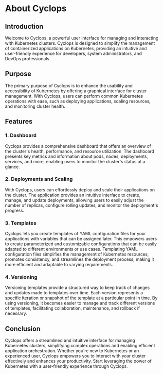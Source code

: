 # About Cyclops

## Introduction

Welcome to Cyclops, a powerful user interface for managing and interacting with Kubernetes clusters. Cyclops is designed to simplify the management of containerized applications on Kubernetes, providing an intuitive and user-friendly experience for developers, system administrators, and DevOps professionals.

## Purpose

The primary purpose of Cyclops is to enhance the usability and accessibility of Kubernetes by offering a graphical interface for cluster management. With Cyclops, users can perform common Kubernetes operations with ease, such as deploying applications, scaling resources, and monitoring cluster health.

## Features

### 1. Dashboard

Cyclops provides a comprehensive dashboard that offers an overview of the cluster's health, performance, and resource utilization. The dashboard presents key metrics and information about pods, nodes, deployments, services, and more, enabling users to monitor the cluster's status at a glance.

### 2. Deployments and Scaling

With Cyclops, users can effortlessly deploy and scale their applications on the cluster. The application provides an intuitive interface to create, manage, and update deployments, allowing users to easily adjust the number of replicas, configure rolling updates, and monitor the deployment's progress.

### 3. Templates

Cyclops lets you create templates of YAML configuration files for your applications with variables that can be assigned later. This empowers users to create parameterized and customizable configurations that can be easily adapted to different environments or use cases. Templating YAML configuration files simplifies the management of Kubernetes resources, promotes consistency, and streamlines the deployment process, making it more efficient and adaptable to varying requirements.

### 4. Versioning

Versioning templates provide a structured way to keep track of changes and updates made to templates over time. Each version represents a specific iteration or snapshot of the template at a particular point in time. By using versioning, it becomes easier to manage and track different versions of templates, facilitating collaboration, maintenance, and rollback if necessary.

## Conclusion

Cyclops offers a streamlined and intuitive interface for managing Kubernetes clusters, simplifying complex operations and enabling efficient application orchestration. Whether you're new to Kubernetes or an experienced user, Cyclops empowers you to interact with your cluster effectively and enhances your productivity. Start leveraging the power of Kubernetes with a user-friendly experience through Cyclops.